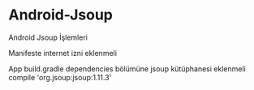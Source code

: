 # Android-Jsoup
Android Jsoup İşlemleri

Manifeste internet izni eklenmeli
    <uses-permission android:name="android.permission.INTERNET" />

App build.gradle dependencies bölümüne jsoup kütüphanesi eklenmeli
    compile 'org.jsoup:jsoup:1.11.3'

